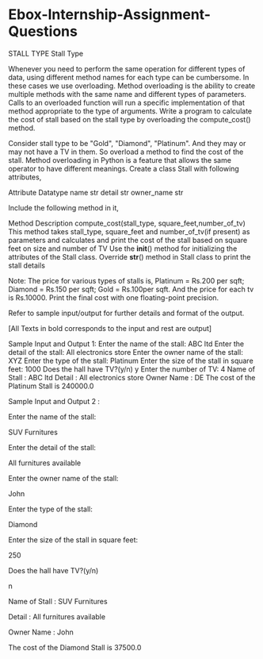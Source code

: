 # Ebox-Internship-Assignment-Questions
STALL TYPE
  Stall Type
 
Whenever you need to perform the same operation for different types of data, using different method names for each type can be cumbersome. In these cases we use overloading. Method overloading is the ability to create multiple methods with the same name and different types of parameters. Calls to an overloaded function will run a specific implementation of that method appropriate to the type of arguments.
Write a program to calculate the cost of stall based on the stall type by overloading the compute_cost() method.

Consider stall type to be  "Gold", "Diamond", "Platinum". And they may or may not have a TV in them. So overload a method to find the cost of the stall.
Method overloading in Python is a feature that allows the same operator to have different meanings.
Create a class Stall with following attributes, 

Attribute	Datatype
name	str
detail	str
owner_name	str
   
 Include the following method in it, 

Method	Description
 compute_cost(stall_type, square_feet,number_of_tv)	This method takes stall_type, square_feet and number_of_tv(if present) as parameters and calculates and print the cost of the stall based on square feet on size and number of TV
Use the __init__() method for initializing the attributes of the Stall class.
Override __str__() method in Stall class to print the stall details

 Note: The price for various types of stalls is, Platinum = Rs.200 per sqft; Diamond = Rs.150 per sqft; Gold = Rs.100per sqft. And the price for each tv is Rs.10000. Print the final cost with one floating-point precision.

 Refer to sample input/output for further details and format of the output.

[All Texts in bold corresponds to the input and rest are output]

Sample Input and Output 1:
Enter the name of the stall:
ABC ltd
Enter the detail of the stall:
All electronics store
Enter the owner name of the stall:
XYZ
Enter the type of the stall:
Platinum
Enter the size of the stall in square feet:
1000
Does the hall have TV?(y/n)
y
Enter the number of TV:
4
Name of Stall : ABC ltd
Detail : All electronics store
Owner Name : DE
The cost of the Platinum Stall is 240000.0

 

Sample Input and Output 2 :

Enter the name of the stall:

SUV Furnitures

Enter the detail of the stall:

All furnitures available

Enter the owner name of the stall:

John

Enter the type of the stall:

Diamond

Enter the size of the stall in square feet:

250

Does the hall have TV?(y/n)

n

Name of Stall : SUV Furnitures

Detail : All furnitures available 

Owner Name : John

The cost of the Diamond Stall is 37500.0

